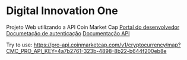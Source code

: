 # Digital Innovation One
Projeto Web utilizando a API Coin Market Cap
[Portal do desenvolvedor](https://pro.coinmarketcap.com/account)
[Documetação de autenticação](https://coinmarketcap.com/api/documentation/v1/#section/Authentication)
[Documentação API](https://coinmarketcap.com/api/documentation/v1/#)

Try to use:
https://pro-api.coinmarketcap.com/v1/cryptocurrency/map?CMC_PRO_API_KEY=4a7b2761-323b-4898-8b22-b644f200eb8e
